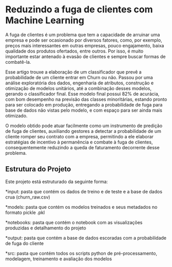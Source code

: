 # Reduzindo a fuga de clientes com Machine Learning

A fuga de clientes é um problema que tem a capacidade de arruinar uma empresa e pode ser ocasionado por diversos fatores, como, por exemplo, preços mais interessantes em outras empresas, pouco engajamento, baixa qualidade dos produtos ofertados, entre outros. Por isso, é muito importante estar antenado à evasão de clientes e sempre buscar formas de combatê-la.

Esse artigo trouxe a elaboração de um classificador que prevê a probabilidade de um cliente entrar em Churn ou não. Passou por uma análise exploratória dos dados, engenharia de atributos, construção e otimização de modelos unitários, até a combinação desses modelos, gerando o classificador final. Esse modelo final possui 82% de acurácia, com bom desempenho na previsão das classes minoritárias, estando pronto para ser colocado em produção, entregando a probabilidade de fuga para base de dados não vistas pelo modelo, e com espaço para ser ainda mais otimizado.

O modelo obtido pode atuar facilmente como um instrumento de predição de fuga de clientes, auxiliando gestores a detectar a probabilidade de um cliente romper seu contrato com a empresa, permitindo a ele elaborar estratégias de incentivo à permanência e combate à fuga de clientes, consequentemente reduzindo a queda de faturamento decorrente desse problema.

## Estrutura do Projeto

Este projeto está estruturado da seguinte forma:

*input: pasta que contém os dados de treino e de teste e a base de dados crua (churn_raw.csv)

*models: pasta que contém os modelos treinados e seus metadados no formato pickle .pkl

*notebooks: pasta que contém o notebook com as visualizações produzidas e detalhamento do projeto

*output: pasta que contém a base de dados escoradas com a probabilidade de fuga do cliente

*src: pasta que contém todos os scripts python de pré-processamento, modelagem, treinamento e avaliação dos modelos

